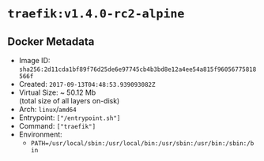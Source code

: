 # `traefik:v1.4.0-rc2-alpine`

## Docker Metadata

- Image ID: `sha256:2d11cda1bf89f76d25de6e97745cb4b3bd8e12a4ee54a815f96056775818566f`
- Created: `2017-09-13T04:48:53.939093082Z`
- Virtual Size: ~ 50.12 Mb  
  (total size of all layers on-disk)
- Arch: `linux`/`amd64`
- Entrypoint: `["/entrypoint.sh"]`
- Command: `["traefik"]`
- Environment:
  - `PATH=/usr/local/sbin:/usr/local/bin:/usr/sbin:/usr/bin:/sbin:/bin`
